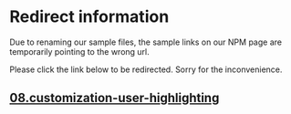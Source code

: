 # Redirect information

Due to renaming our sample files, the sample links on our NPM page are temporarily pointing to the wrong url. 

Please click the link below to be redirected. Sorry for the inconvenience.

## [08.customization-user-highlighting](./../08.customization-user-highlighting/README.md)